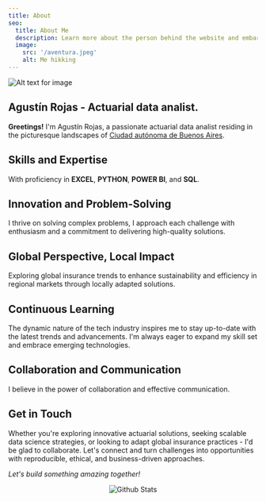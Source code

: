 ```yaml
---
title: About
seo:
  title: About Me
  description: Learn more about the person behind the website and embark on a journey of inspiration and shared experiences.
  image:
    src: '/aventura.jpeg'
    alt: Me hikking
---
```


![Alt text for image](/aventura.jpeg)


## Agustín Rojas - Actuarial data analist.

**Greetings!** I'm Agustín Rojas, a passionate actuarial data analist residing in the picturesque landscapes of [Ciudad autónoma de Buenos Aires](https://es.wikipedia.org/wiki/Buenos_Aires). 

## Skills and Expertise

 With proficiency in **EXCEL**, **PYTHON**, **POWER BI**, and **SQL**. 

## Innovation and Problem-Solving

I thrive on solving complex problems, I approach each challenge with enthusiasm and a commitment to delivering high-quality solutions.

## Global Perspective, Local Impact

Exploring global insurance trends to enhance sustainability and efficiency in regional markets through locally adapted solutions.

## Continuous Learning

The dynamic nature of the tech industry inspires me to stay up-to-date with the latest trends and advancements. I'm always eager to expand my skill set and embrace emerging technologies.

## Collaboration and Communication

I believe in the power of collaboration and effective communication.

## Get in Touch

Whether you're exploring innovative actuarial solutions, seeking scalable data science strategies, or looking to adapt global insurance practices - I'd be glad  to collaborate. Let's connect and turn challenges into opportunities with reproducible, ethical, and business-driven approaches.

_Let's build something amazing together!_

<p align="center">
        <img src="https://raw.githubusercontent.com/bornmay/bornmay/Update/svg/Bottom.svg" alt="Github Stats" />
</p>  
